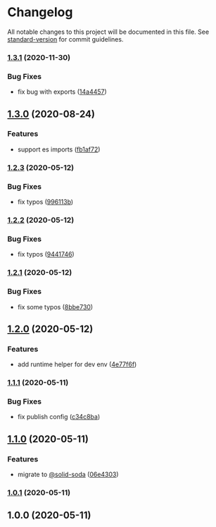 # Changelog

All notable changes to this project will be documented in this file. See [standard-version](https://github.com/conventional-changelog/standard-version) for commit guidelines.

### [1.3.1](https://github.com/solid-soda/ts-to-node/compare/v1.3.0...v1.3.1) (2020-11-30)

### Bug Fixes

- fix bug with exports ([14a4457](https://github.com/solid-soda/ts-to-node/commit/14a445797fc9808d78479e6d376ee5f7a58d9a3d))

## [1.3.0](https://github.com/solid-soda/ts-to-node/compare/v1.2.3...v1.3.0) (2020-08-24)

### Features

- support es imports ([fb1af72](https://github.com/solid-soda/ts-to-node/commit/fb1af721bff0ca8741545a85e64ccd8a6b6b4fe3))

### [1.2.3](https://github.com/solid-soda/ts-to-node/compare/v1.2.2...v1.2.3) (2020-05-12)

### Bug Fixes

- fix typos ([996113b](https://github.com/solid-soda/ts-to-node/commit/996113b5c74768e0865955caab78911563709f6b))

### [1.2.2](https://github.com/solid-soda/ts-to-node/compare/v1.2.1...v1.2.2) (2020-05-12)

### Bug Fixes

- fix typos ([9441746](https://github.com/solid-soda/ts-to-node/commit/9441746d895d1a79ae198f5628cbd029e3d23061))

### [1.2.1](https://github.com/solid-soda/ts-to-node/compare/v1.2.0...v1.2.1) (2020-05-12)

### Bug Fixes

- fix some typos ([8bbe730](https://github.com/solid-soda/ts-to-node/commit/8bbe730d4b62f346435ff1a9f60cdc56a7bd6e98))

## [1.2.0](https://github.com/solid-soda/ts-to-node/compare/v1.1.1...v1.2.0) (2020-05-12)

### Features

- add runtime helper for dev env ([4e77f6f](https://github.com/solid-soda/ts-to-node/commit/4e77f6f79ace2663d8071ee3efc8db02d206ae4b))

### [1.1.1](https://github.com/solid-soda/ts-to-node/compare/v1.1.0...v1.1.1) (2020-05-11)

### Bug Fixes

- fix publish config ([c34c8ba](https://github.com/solid-soda/ts-to-node/commit/c34c8ba8fef7cdbfb59db36365ee386a99d707e8))

## [1.1.0](https://github.com/solid-soda/ts-to-node/compare/v1.0.1...v1.1.0) (2020-05-11)

### Features

- migrate to [@solid-soda](https://github.com/solid-soda) ([06e4303](https://github.com/solid-soda/ts-to-node/commit/06e430373833113eda971bd1c6aa80e58e27b21d))

### [1.0.1](https://github.com/solid-soda/ts-to-node/compare/v1.0.0...v1.0.1) (2020-05-11)

## 1.0.0 (2020-05-11)
